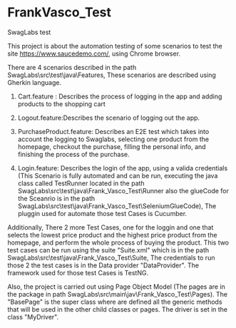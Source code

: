 # FrankVasco_Test

SwagLabs test


This project is about the automation testing of some scenarios to test the site https://www.saucedemo.com/, using Chrome browser.


There are 4 scenarios described in the path SwagLabs\src\test\java\Features, These scenarios are described using Gherkin language.
1. Cart.feature : Describes the process of logging in the app and adding products to the shopping cart

2. Logout.feature:Describes the scenario of logging out the app.

3. PurchaseProduct.feature: Describes an E2E test which takes into account the logging to Swaglabs, selecting one product from the homepage, checkout the purchase, 
filling the personal info, and finishing the process of the purchase.

4. Login.feature:  Describes the login of the app, using a valida credentials (This Scenario is fully automated and can be run, executing the java class called TestRunner 
located in the path SwagLabs\src\test\java\Frank_Vasco_Test\Runner also the glueCode for the Sceanrio is in the path SwagLabs\src\test\java\Frank_Vasco_Test\SeleniumGlueCode),
The pluggin used for automate those test Cases is Cucumber.


Additionally, There 2 more Test Cases, one for the loggin and one that selects the lowest price product and the highest price product from the homepage, and perform the whole 
process of buying the product.
This two test cases can be run using the suite "Suite.xml" which is in the path SwagLabs\src\test\java\Frank_Vasco_Test\Suite, The credentials to run those 2 the test cases
is in the Data provider "DataProvider". The framework used for those test Cases is TestNG.


Also, the project is carried out using Page Object Model (The pages are in the package in path SwagLabs\src\main\jav\Frank_Vasco_Test\Pages). 
The "BasePage" is the super class where are defined all the generic methods that will be used in the other child classes or pages. The driver is set in the class "MyDriver".

